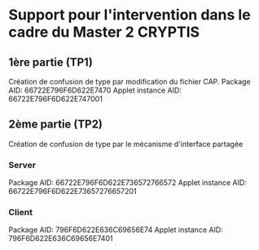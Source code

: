 # Support pour l'intervention dans le cadre du Master 2 CRYPTIS

## 1ère partie (TP1)
Création de confusion de type par modification du fichier CAP.
Package AID: 66722E796F6D622E7470
Applet instance AID: 66722E796F6D622E747001

## 2ème partie (TP2)
Création de confusion de type par le mécanisme d'interface partagée
### Server
Package AID: 66722E796F6D622E736572766572
Applet instance AID: 66722E796F6D622E73657276657201
### Client
Package AID: 796F6D622E636C69656E74
Applet instance AID: 796F6D622E636C69656E7401

